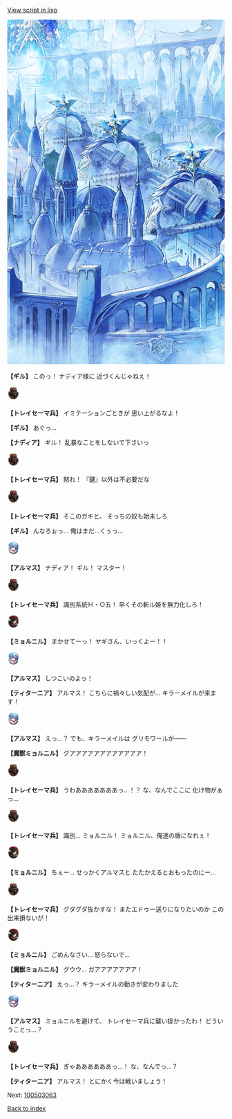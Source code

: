 [View script in lisp](../scripts/100503061.txt)

![400_angel_town_daytime.png](../images/backgrounds/400_angel_town_daytime.png)

**【ギル】**
このっ！
ナディア様に
近づくんじゃねえ！

<img src="../images/units/3830001.png" alt="3830001.png" height="34"/>

**【トレイセーマ兵】**
イミテーションごときが
思い上がるなよ！

**【ギル】**
あぐっ…

**【ナディア】**
ギル！
乱暴なことをしないで下さいっ

<img src="../images/units/3830001.png" alt="3830001.png" height="34"/>

**【トレイセーマ兵】**
黙れ！
『鍵』以外は不必要だな

<img src="../images/units/3830001.png" alt="3830001.png" height="34"/>

**【トレイセーマ兵】**
そこのガキと、
そっちの奴も始末しろ

**【ギル】**
んなろぉっ…
俺はまだ…くぅっ…

<img src="../images/units/3103811.png" alt="3103811.png" height="34"/>

**【アルマス】**
ナディア！
ギル！
マスター！

<img src="../images/units/3830001.png" alt="3830001.png" height="34"/>

**【トレイセーマ兵】**
識別系統Ｈ・○五！
早くその斬ル姫を無力化しろ！

<img src="../images/units/1200191.png" alt="1200191.png" height="34"/>

**【ミョルニル】**
まかせてーっ！
ヤギさん、いっくよー！！

<img src="../images/units/3103811.png" alt="3103811.png" height="34"/>

**【アルマス】**
しつこいのよっ！

**【ティターニア】**
アルマス！
こちらに禍々しい気配が…
キラーメイルが来ます！

<img src="../images/units/3103811.png" alt="3103811.png" height="34"/>

**【アルマス】**
えっ…？
でも、キラーメイルは
グリモワールが――

**【魔獣ミョルニル】**
グアアアアアアアアアアアア！

<img src="../images/units/3830001.png" alt="3830001.png" height="34"/>

**【トレイセーマ兵】**
うわあああああああっ…！？
な、なんでここに
化け物がぁっ…

<img src="../images/units/3830001.png" alt="3830001.png" height="34"/>

**【トレイセーマ兵】**
識別…
ミョルニル！
ミョルニル、俺達の盾になれぇ！

<img src="../images/units/1200191.png" alt="1200191.png" height="34"/>

**【ミョルニル】**
ちぇー…
せっかくアルマスと
たたかえるとおもったのにー…

<img src="../images/units/3830001.png" alt="3830001.png" height="34"/>

**【トレイセーマ兵】**
グダグダ抜かすな！
またエドゥー送りになりたいのか
この出来損ないが！

<img src="../images/units/1200191.png" alt="1200191.png" height="34"/>

**【ミョルニル】**
ごめんなさい…
怒らないで…

**【魔獣ミョルニル】**
グウウ…
ガアアアアアアア！

**【ティターニア】**
えっ…？
キラーメイルの動きが変わりました

<img src="../images/units/3103811.png" alt="3103811.png" height="34"/>

**【アルマス】**
ミョルニルを避けて、
トレイセーマ兵に襲い掛かったわ！
どういうことっ…？

<img src="../images/units/3830001.png" alt="3830001.png" height="34"/>

**【トレイセーマ兵】**
ぎゃああああああっ…！
な、なんでっ…？

**【ティターニア】**
アルマス！
とにかく今は戦いましょう！

Next: [100503063](100503063.md)

[Back to index](index.md)
